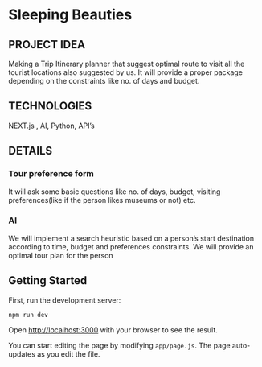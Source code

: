 # Sleeping Beauties
## PROJECT IDEA
Making a Trip Itinerary planner that suggest optimal route to visit all the tourist locations also
suggested by us. It will provide a proper package depending on the constraints like no. of days
and budget.
## TECHNOLOGIES
NEXT.js , AI, Python, API’s
## DETAILS 
### Tour preference form
It will ask some basic questions like no. of days, budget, visiting preferences(like if the person
likes museums or not) etc.
### AI
We will implement a search heuristic based on a person’s start destination according to time,
budget and preferences constraints.
We will provide an optimal tour plan for the person

## Getting Started

First, run the development server:

```bash
npm run dev
```

Open [http://localhost:3000](http://localhost:3000) with your browser to see the result.

You can start editing the page by modifying `app/page.js`. The page auto-updates as you edit the file.
